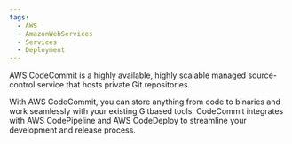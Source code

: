 ```yaml
---
tags:
  - AWS
  - AmazonWebServices
  - Services
  - Deployment
---
```

AWS CodeCommit is a highly available, highly scalable managed source-control service that hosts private Git repositories.

With AWS CodeCommit, you can store anything from code to binaries and work seamlessly with your existing Gitbased tools. CodeCommit integrates with AWS CodePipeline and AWS CodeDeploy to streamline your development and release process.